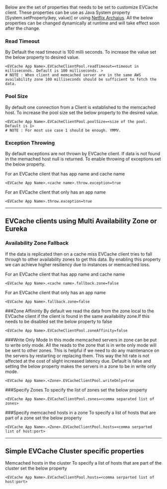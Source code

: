 Below are the set of properties that needs to be set to customize EVCache client. These properties can be use as Java System property [System.setProperty(key, value)] or using [Netflix Archaius](https://github.com/Netflix/archaius). All the below properties can be changed dynamically at runtime and will take effect soon after the change.

### Read Timeout 
By Default the read timeout is 100 milli seconds. To increase the value set the below property to desired value. 
```property
<EVCache App Name>.EVCacheClientPool.readTimeout=<timeout in milliseconds. Default is 100 milliseconds. >
# NOTE : When client and memcached server are in the same AWS availability zone 100 milliseconds should be sufficient to fetch the data.
```

### Pool Size
By default one connection from a Client is established to the memcached host. To increase the pool size set the below property to the desired value. 
```property
<EVCache App Name>.EVCacheClientPool.poolSize=<size of the pool. Default is 1>
# NOTE : For most use case 1 should be enough. YMMV.
```


### Exception Throwing
By default exceptions are not thrown by EVCache client. If data is not found in the memached host null is returned. To enable throwing of exceptions set the below property. 

For an EVCache client that has app name and cache name 
```property
<EVCache App Name>.<cache name>.throw.exception=true
```

For an EVCache client that only has an app name 
```property
<EVCache App Name>.throw.exception=true
```

***

## EVCache clients using Multi Availability Zone or Eureka 

### Availability Zone Fallback
If the data is replicated then on a cache miss EVCache client tries to fall through to other availability  zones to get this data. By enabling this property we can achieve higher resiliency due to instances or memcached loss. 

For an EVCache client that has app name and cache name 
```property
<EVCache App Name>.<cache name>.fallback.zone=false
```

For an EVCache client that only has an app name 
```property
<EVCache App Name>.fallback.zone=false
```

###Zone Affininty 
By default we read the data from the zone local to the EVCache client if the client is found in the same availability zone.If this needs to be disabled set the below property to false

```property
<EVCache App Name>.EVCacheClientPool.zoneAffinity=false
```


###Write Only Mode 
In this mode memcached servers in zone can be put to write only mode. 
All the reads to the zone that is in write only mode will be sent to other zones. This is helpful if we need to do any maintenance on the servers by restarting or replacing them. 
This way the hit rate is not affected at the cost of slight increased latency due. Default is false and setting the below property makes the servers in a zone to be in write only mode. 

```property
<EVCache App Name>.<Zone>.EVCacheClientPool.writeOnly=true
```

###Specify Zones
To specify the list of zones set the below property
```property
<EVCache App Name>.EVCacheClientPool.zones=<comma separated list of zones>
```

###Specify memcached hosts in a zone
To specify a list of hosts that are part of a zone set the below property
```property
<EVCache App Name>.<Zone>.EVCacheClientPool.hosts=<comma serparted list of host:port>
```


***

## Simple EVCache Cluster specific properties

Memcached hosts in the cluster
To specify a list of hosts that are part of the cluster set the below property
```property
<EVCache App Name>.EVCacheClientPool.hosts=<comma serparted list of host:port>
```
